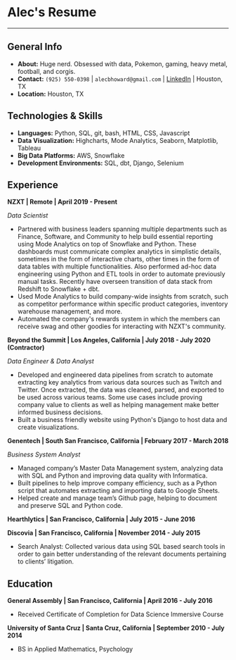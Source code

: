 # Alec's Resume

---


## General Info 
- **About:** Huge nerd. Obsessed with data, Pokemon, gaming, heavy metal, football, and corgis.
- **Contact:** `(925) 550-0398` | `alecbhoward@gmail.com` | [LinkedIn](https://www.linkedin.com/in/alecbhoward) | Houston, TX
- **Location:** Houston, TX

## Technologies & Skills
- **Languages:** Python, SQL, git, bash, HTML, CSS, Javascript
- **Data Visualization:** Highcharts, Mode Analytics, Seaborn, Matplotlib, Tableau
- **Big Data Platforms:** AWS, Snowflake
- **Development Environments:** SQL, dbt, Django, Selenium

## Experience
**NZXT | Remote | April 2019 - Present**

*Data Scientist*

- Partnered with business leaders spanning multiple departments such as Finance, Software, and Community to help build essential reporting using Mode Analytics on top of Snowflake and Python. These dashboards must communicate complex analytics in simplistic details, sometimes in the form of interactive charts, other times in the form of data tables with multiple functionalities. Also performed ad-hoc data engineering using Python and ETL tools in order to automate previously manual tasks. Recently have overseen transition of data stack from Redshift to Snowflake + dbt. 
- Used Mode Analytics to build company-wide insights from scratch, such as competitor performance within specific product categories, inventory warehouse management, and more. 
- Automated the company's rewards system in which the members can receive swag and other goodies for interacting with NZXT's community. 

**Beyond the Summit | Los Angeles, California | July 2018 - July 2020 (Contractor)**

*Data Engineer & Data Analyst*

- Developed and engineered data pipelines from scratch to automate extracting key analytics from various data sources such as Twitch and Twitter. Once extracted, the data was cleaned, parsed, and exported to be used across various teams. Some use cases include proving company value to clients as well as helping management make better informed business decisions.
- Built a business friendly website using Python's Django to host data and create visualizations.

**Genentech | South San Francisco, California | February 2017 - March 2018**

*Business System Analyst*

- Managed company’s Master Data Management system, analyzing data with SQL and Python and improving data quality with Informatica.
- Built pipelines to help improve company efficiency, such as a Python script that automates extracting and importing data to Google Sheets.
- Helped create and manage team’s Github page, helping to document and preserve SQL and Python code.

**Hearthlytics | San Francisco, California | July 2015 - June 2016**

**Discovia | San Francisco, California | November 2014 - July 2015**

- Search Analyst: Collected various data using SQL based search tools in order to gain better understanding of the relevant documents pertaining to clients’ litigation. 

## Education

**General Assembly | San Francisco, California | April 2016 - July 2016**

- Received Certificate of Completion for Data Science Immersive Course

**University of Santa Cruz | Santa Cruz, California | September 2010 - July 2014**

- BS in Applied Mathematics, Psychology

